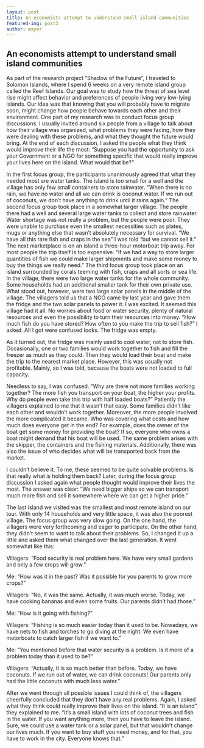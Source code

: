 ```yaml
---
layout: post
title: An economists attempt to understand small island communities
featured-img: post3
author: mayer
---
```


## An economists attempt to understand small island communities

As part of the research project “Shadow of the Future”, I traveled to Solomon Islands, where I spend 6 weeks on a very remote island group called the Reef Islands. Our goal was to study how the threat of sea level rise might affect behavior and preferences of people living very low-lying islands. Our idea was that knowing that you will probably have to migrate soon, might change how people behave towards each other and their environment.
One part of my research was to conduct focus group discussions. I usually invited around six people from a village to talk about how their village was organized, what problems they were facing, how they were dealing with these problems, and what they thought the future would bring. At the end of each discussion, I asked the people what they think would improve their life the most: “Suppose you had the opportunity to ask your Government or a NGO for something specific that would really improve your lives here on the island. What would that be?”

In the first focus group, the participants unanimously agreed that what they needed most are water tanks. The island is too small for a well and the village has only few small containers to store rainwater. “When there is no rain, we have no water and all we can drink is coconut water. If we run out of coconuts, we don’t have anything to drink until it rains again.”
The second focus group took place in a somewhat larger village. The people there had a well and several large water tanks to collect and store rainwater. Water shortage was not really a problem, but the people were poor. They were unable to purchase even the smallest necessities such as plates, mugs or anything else that wasn’t absolutely necessary for survival. “We have all this rare fish and craps in the sea” I was told “but we cannot sell it.” The next marketplace is on an island a three-hour motorboat trip away. For most people the trip itself is too expensive. “If we had a way to store larger quantities of fish we could make larger shipments and make some money to buy the things we really need.”
The third focus group took place on an island surrounded by corals teeming with fish, craps and all sorts or sea life. In the village, there were two large water tanks for the whole community. Some households had an additional smaller tank for their own private use. What stood out, however, were two large solar panels in the middle of the village. The villagers told us that a NGO came by last year and gave them the fridge and the two solar panels to power it. I was excited. It seemed this village had it all. No worries about food or water security, plenty of natural resources and even the possibility to turn their resources into money. “How much fish do you have stored? How often to you make the trip to sell fish?” I asked. All I got were confused looks. The fridge was empty.

As it turned out, the fridge was mainly used to cool water, not to store fish. Occasionally, one or two families would work together to fish and fill the freezer as much as they could. Then they would load their boat and make the trip to the nearest market place. However, this was usually not profitable. Mainly, so I was told, because the boats were not loaded to full capacity.

Needless to say, I was confused. “Why are there not more families working together? The more fish you transport on your boat, the higher your profits. Why do people even take this trip with half loaded boats?” Patiently the villagers explained to me that it wasn’t that easy. Some families didn’t like each other and wouldn’t work together. Moreover, the more people involved the more complicated it became. Who was covering what costs and how much does everyone get in the end? For example, does the owner of the boat get some money for providing the boat? If so, everyone who owns a boat might demand that his boat will be used. The same problem arises with the skipper, the containers and the fishing materials. Additionally, there was also the issue of who decides what will be transported back from the market.

I couldn’t believe it. To me, these seemed to be quite solvable problems. Is that really what is holding them back? Later, during the focus group discussion I asked again what people thought would improve their lives the most. The answer was clear: “We need bigger ships so we can transport much more fish and sell it somewhere where we can get a higher price.”

The last island we visited was the smallest and most remote island on our tour. With only 14 households and very little space, it was also the poorest village. The focus group was very slow going. On the one hand, the villagers were very forthcoming and eager to participate. On the other hand, they didn’t seem to want to talk about their problems. So, I changed it up a little and asked them what changed over the last generation. It went somewhat like this:

Villagers: “Food security is real problem here. We have very small gardens and only a few crops will grow.”

Me: “How was it in the past? Was it possible for you parents to grow more crops?”

Villagers: “No, it was the same. Actually, it was much worse. Today, we have cooking bananas and even some fruits. Our parents didn’t had those.”

Me: “How is it going with fishing?”

Villagers: “Fishing is so much easier today than it used to be. Nowadays, we have nets to fish and torches to go diving at the night. We even have motorboats to catch larger fish if we want to.”

Me: “You mentioned before that water security is a problem. Is it more of a problem today than it used to be?”

Villagers: “Actually, it is so much better than before. Today, we have coconuts. If we run out of water, we can drink coconuts! Our parents only had the little coconuts with much less water.”

After we went through all possible issues I could think of, the villagers cheerfully concluded that they don’t have any real problems. Again, I asked what they think could really improve their lives on the island. “It is an island”, they explained to me. “It’s a small island with lots of coconut trees and fish in the water. If you want anything more, then you have to leave the island. Sure, we could use a water tank or a solar panel, but that wouldn’t change our lives much. If you want to buy stuff you need money, and for that, you have to work in the city. Everyone knows that.”


